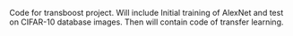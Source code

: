 Code for transboost project. Will include Initial training of AlexNet and test on CIFAR-10 database images.
Then will contain code of transfer learning.